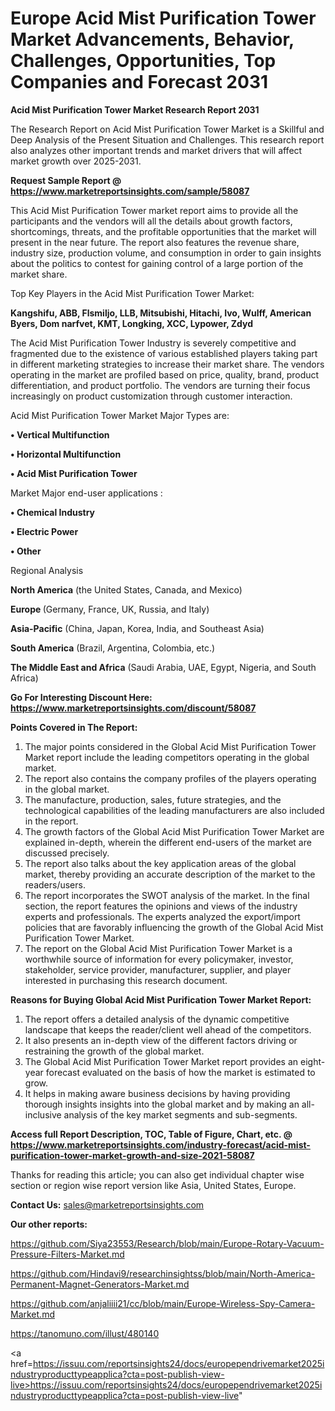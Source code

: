 # Europe Acid Mist Purification Tower Market Advancements, Behavior, Challenges, Opportunities, Top Companies and Forecast 2031

<strong>Acid Mist Purification Tower Market Research Report 2031</strong>

The Research Report on Acid Mist Purification Tower Market is a Skillful and Deep Analysis of the Present Situation and Challenges. This research report also analyzes other important trends and market drivers that will affect market growth over 2025-2031.

<strong>Request Sample Report @ <a href=https://www.marketreportsinsights.com/sample/58087>https://www.marketreportsinsights.com/sample/58087</a></strong>

This Acid Mist Purification Tower market report aims to provide all the participants and the vendors will all the details about growth factors, shortcomings, threats, and the profitable opportunities that the market will present in the near future. The report also features the revenue share, industry size, production volume, and consumption in order to gain insights about the politics to contest for gaining control of a large portion of the market share.

Top Key Players in the Acid Mist Purification Tower Market:

<strong>Kangshifu, ABB, Flsmiljo, LLB, Mitsubishi, Hitachi, Ivo, Wulff, American Byers, Dom narfvet, KMT, Longking, XCC, Lypower, Zdyd</strong>

The Acid Mist Purification Tower Industry is severely competitive and fragmented due to the existence of various established players taking part in different marketing strategies to increase their market share. The vendors operating in the market are profiled based on price, quality, brand, product differentiation, and product portfolio. The vendors are turning their focus increasingly on product customization through customer interaction.

Acid Mist Purification Tower Market Major Types are:

<strong>• Vertical Multifunction

• Horizontal Multifunction

• Acid Mist Purification Tower</strong>

Market Major end-user applications :

<strong>• Chemical Industry

• Electric Power

• Other</strong>

Regional Analysis

</u><strong><b>North America</b></strong> (the United States, Canada, and Mexico)

<strong><b>Europe </b></strong>(Germany, France, UK, Russia, and Italy)

<strong><b>Asia-Pacific</b></strong> (China, Japan, Korea, India, and Southeast Asia)

<strong><b>South America</b></strong> (Brazil, Argentina, Colombia, etc.)

<strong><b>The Middle East and Africa</b></strong> (Saudi Arabia, UAE, Egypt, Nigeria, and South Africa)

<strong>Go For Interesting Discount Here: <a href=https://www.marketreportsinsights.com/discount/58087>https://www.marketreportsinsights.com/discount/58087</a></strong>

<strong>Points Covered in The Report:</strong>
<ol>
  <li>The major points considered in the Global Acid Mist Purification Tower Market report include the leading competitors operating in the global market.</li>
  <li>The report also contains the company profiles of the players operating in the global market.</li>
  <li>The manufacture, production, sales, future strategies, and the technological capabilities of the leading manufacturers are also included in the report.</li>
  <li>The growth factors of the Global Acid Mist Purification Tower Market are explained in-depth, wherein the different end-users of the market are discussed precisely.</li>
  <li>The report also talks about the key application areas of the global market, thereby providing an accurate description of the market to the readers/users.</li>
  <li>The report incorporates the SWOT analysis of the market. In the final section, the report features the opinions and views of the industry experts and professionals. The experts analyzed the export/import policies that are favorably influencing the growth of the Global Acid Mist Purification Tower Market.</li>
  <li>The report on the Global Acid Mist Purification Tower Market is a worthwhile source of information for every policymaker, investor, stakeholder, service provider, manufacturer, supplier, and player interested in purchasing this research document.</li>
</ol>
<strong>Reasons for Buying Global Acid Mist Purification Tower Market Report:</strong>

<ol>
  <li>The report offers a detailed analysis of the dynamic competitive landscape that keeps the reader/client well ahead of the competitors.</li>
  <li>It also presents an in-depth view of the different factors driving or restraining the growth of the global market.</li>
  <li>The Global Acid Mist Purification Tower Market report provides an eight-year forecast evaluated on the basis of how the market is estimated to grow.</li>
  <li>It helps in making aware business decisions by having providing thorough insights insights into the global market and by making an all-inclusive analysis of the key market segments and sub-segments.</li>
</ol>
<strong>Access full Report Description, TOC, Table of Figure, Chart, etc. @ <a href=https://www.marketreportsinsights.com/industry-forecast/acid-mist-purification-tower-market-growth-and-size-2021-58087>https://www.marketreportsinsights.com/industry-forecast/acid-mist-purification-tower-market-growth-and-size-2021-58087</a></strong>


Thanks for reading this article; you can also get individual chapter wise section or region wise report version like Asia, United States, Europe.

<strong>Contact Us:</strong>
sales@marketreportsinsights.com

<strong>Our other reports:</strong>

<a href=https://github.com/Siya23553/Research/blob/main/Europe-Rotary-Vacuum-Pressure-Filters-Market.md>https://github.com/Siya23553/Research/blob/main/Europe-Rotary-Vacuum-Pressure-Filters-Market.md</a>

<a href=https://github.com/Hindavi9/researchinsightss/blob/main/North-America-Permanent-Magnet-Generators-Market.md>https://github.com/Hindavi9/researchinsightss/blob/main/North-America-Permanent-Magnet-Generators-Market.md</a>

<a href=https://github.com/anjaliiii21/cc/blob/main/Europe-Wireless-Spy-Camera-Market.md>https://github.com/anjaliiii21/cc/blob/main/Europe-Wireless-Spy-Camera-Market.md</a>

<a href=https://tanomuno.com/illust/480140>https://tanomuno.com/illust/480140</a>

<a href=https://issuu.com/reportsinsights24/docs/europependrivemarket2025industryproducttypeapplica?cta=post-publish-view-live>https://issuu.com/reportsinsights24/docs/europependrivemarket2025industryproducttypeapplica?cta=post-publish-view-live</a>"
